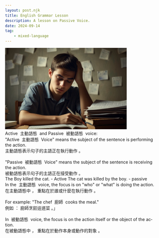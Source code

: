 ```yaml
---
layout: post.njk
title: English Grammar Lesson
description: A lesson on Passive Voice.
date: 2024-09-14
tag:
    - mixed-language
---
```

<img src="/assets/images/student.jpg" alt="A young boy sits at his desk at home working diligently." width="400" class="centered"></br>
<span lang="en" class="en-text">Active </span>&nbsp;<span lang="zh-TW" class="zh-TW-text">主動語態  </span>&nbsp;<span lang="en" class="en-text">and Passive </span>&nbsp;<span lang="zh-TW" class="zh-TW-text">被動語態 </span>&nbsp;<span lang="en" class="en-text">voice:
</span> <br> <span lang="en" class="en-text">"Active </span>&nbsp;<span lang="zh-TW" class="zh-TW-text">主動語態 </span>&nbsp;<span lang="en" class="en-text">Voice" means the subject of the sentence is performing the action.  
</span> <span lang="zh-TW" class="zh-TW-text">主動語態表示句子的主語正在執行動作</span>&nbsp;<span lang="en" class="en-text">。  
</span> <br> <span lang="en" class="en-text">"Passive </span>&nbsp;<span lang="zh-TW" class="zh-TW-text">被動語態 </span>&nbsp;<span lang="en" class="en-text">Voice" means the subject of the sentence is receiving the action.  
</span> <span lang="zh-TW" class="zh-TW-text">被動語態表示句子的主語正在接受動作</span>&nbsp;<span lang="en" class="en-text">。
</span> <br> <span lang="en" class="en-text">The Boy killed the cat. - Active
</span> <span lang="en" class="en-text">The cat was killed by the boy.  -  passive
</span> <br> <span lang="en" class="en-text">In the </span>&nbsp;<span lang="zh-TW" class="zh-TW-text">主動語態  </span>&nbsp;<span lang="en" class="en-text">voice, the focus is on "who" or "what" is doing the action.  
</span> <span lang="zh-TW" class="zh-TW-text">在主動語態中</span>&nbsp;<span lang="en" class="en-text">，</span>&nbsp;<span lang="zh-TW" class="zh-TW-text">重點在於誰或什麼在執行動作</span>&nbsp;<span lang="en" class="en-text">。  
</span> <br> <span lang="en" class="en-text">For example: "The chef </span>&nbsp;<span lang="zh-TW" class="zh-TW-text">廚師 </span>&nbsp;<span lang="en" class="en-text">cooks the meal."  
</span> <span lang="zh-TW" class="zh-TW-text">例如</span>&nbsp;<span lang="en" class="en-text">：</span>&nbsp;<span lang="zh-TW" class="zh-TW-text">廚師烹飪這道菜</span>&nbsp;<span lang="en" class="en-text">。」  
</span> <br> <span lang="en" class="en-text">In </span>&nbsp;<span lang="zh-TW" class="zh-TW-text">被動語態 </span>&nbsp;<span lang="en" class="en-text">voice, the focus is on the action itself or the object of the action.  
</span> <span lang="zh-TW" class="zh-TW-text">在被動語態中</span>&nbsp;<span lang="en" class="en-text">，</span>&nbsp;<span lang="zh-TW" class="zh-TW-text">重點在於動作本身或動作的對象</span>&nbsp;<span lang="en" class="en-text">。  
</span> <br>